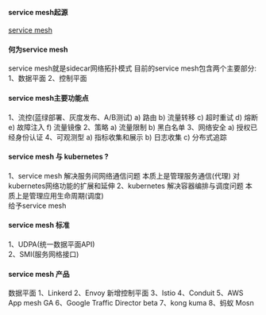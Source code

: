 #### service mesh起源
[service mesh](https://philcalcado.com/2017/08/03/pattern_service_mesh.html)

#### 何为service mesh
service mesh就是sidecar网络拓扑模式
目前的service mesh包含两个主要部分:
    1、数据平面
    2、控制平面

#### service mesh主要功能点
1、流控(蓝绿部署、灰度发布、A/B测试)
    a) 路由
    b) 流量转移
    c) 超时重试
    d) 熔断
    e) 故障注入
    f) 流量镜像
2、策略
    a) 流量限制
    b) 黑白名单
3、网络安全
    a) 授权已经身份认证 
4、可观测型
    a) 指标收集和展示 
    b) 日志收集
    c) 分布式追踪

#### service mesh 与 kubernetes ?
1、service mesh 
    解决服务间网络通信问题
    本质上是管理服务通信(代理)
    对kubernetes网络功能的扩展和延伸
2、kubernetes
    解决容器编排与调度问题
    本质上是管理应用生命周期(调度)     
    给予service mesh
    
#### service mesh 标准
1、UDPA(统一数据平面API)  
2、SMI(服务网格接口)
 
#### service mesh 产品
数据平面
1、Linkerd 
2、Envoy
新增控制平面
3、Istio 
4、Conduit
5、AWS App mesh GA
6、Google Traffic Director beta
7、kong kuma
8、蚂蚁 Mosn
 
 
 
 
 
 
 
 
        




